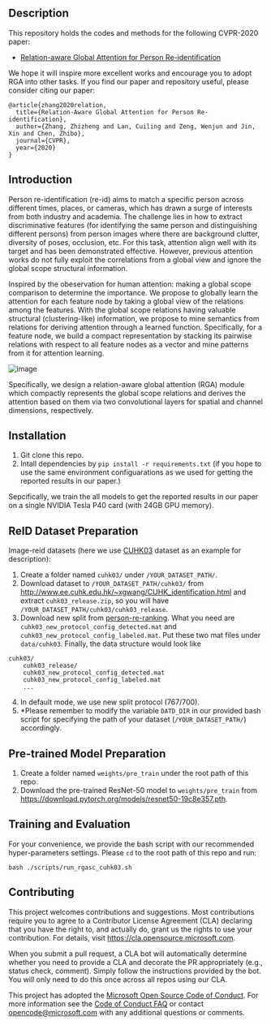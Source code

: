## Description
This repository holds the codes and methods for the following CVPR-2020 paper:
- [Relation-aware Global Attention for Person Re-identification](https://arxiv.org/pdf/1904.02998.pdf)

We hope it will inspire more excellent works and encourage you to adopt RGA into other tasks. If you find our paper and repository useful, please consider citing our paper:

```
@article{zhang2020relation,
  title={Relation-Aware Global Attention for Person Re-identification},
  author={Zhang, Zhizheng and Lan, Cuiling and Zeng, Wenjun and Jin, Xin and Chen, Zhibo},
  journal={CVPR},
  year={2020}
}
```

## Introduction
Person re-identification (re-id) aims to match a specific person across different times, places, or cameras, which has drawn a surge of interests from both industry and academia. The challenge lies in how to extract discriminative features (for identifying the same person and distinguishing different persons) from person images where there are background clutter, diversity of poses, occlusion, etc. For this task, attention align well with its target and has been demonstrated effective. However, previous attention works do not fully exploit the correlations from a global view and ignore the global scope structural information.

Inspired by the obeservation for human attention: making a global scope comparison to determine the importance. We propose to globally learn the attention for each feature node by taking a global view of the relations among the features. With the global scope relations having valuable structural (clustering-like) information, we propose to mine semantics from relations for deriving attention through a learned function. Specifically, for a feature node, we build a compact representation by stacking its pairwise relations with respect to all feature nodes as a vector and mine patterns from it for attention learning.

![image](https://github.com/microsoft/Relation-Aware-Global-Attention-Networks/blob/master/diagrams/spatial_channel_RGA.png)

Specifically, we design a relation-aware global attention (RGA) module which compactly represents the global scope relations and derives the attention based on them via two convolutional layers for spatial and channel dimensions, respectively.

## Installation

1. Git clone this repo.
2. Intall dependencies by `pip install -r requirements.txt` (if you hope to use the same environment configuarations as we used for getting the reported results in our paper.)

Sepcifically, we train the all models to get the reported results in our paper on a single NVIDIA Tesla P40 card (with 24GB GPU memory).

## ReID Dataset Preparation
Image-reid datasets (here we use [CUHK03](https://www.cv-foundation.org/openaccess/content_cvpr_2014/papers/Li_DeepReID_Deep_Filter_2014_CVPR_paper.pdf) dataset as an example for description):

1. Create a folder named `cuhk03/` under `/YOUR_DATASET_PATH/`.
2. Download dataset to `/YOUR_DATASET_PATH/cuhk03/` from http://www.ee.cuhk.edu.hk/~xgwang/CUHK_identification.html and extract `cuhk03_release.zip`, so you will have `/YOUR_DATASET_PATH/cuhk03/cuhk03_release`.
3. Download new split from [person-re-ranking](https://github.com/zhunzhong07/person-re-ranking/tree/master/evaluation/data/CUHK03). What you need are `cuhk03_new_protocol_config_detected.mat` and `cuhk03_new_protocol_config_labeled.mat`. Put these two mat files under `data/cuhk03`. Finally, the data structure would look like
```
cuhk03/
    cuhk03_release/
    cuhk03_new_protocol_config_detected.mat
    cuhk03_new_protocol_config_labeled.mat
    ...
```
4. In default mode, we use new split protocol (767/700).
5. *Please remember to modify the variable `DATD_DIR` in our provided bash script for specifying the path of your dataset (`/YOUR_DATASET_PATH/`) accordingly.

## Pre-trained Model Preparation

1. Create a folder named `weights/pre_train` under the root path of this repo.
2. Download the pre-trained ResNet-50 model to `weights/pre_train` from https://download.pytorch.org/models/resnet50-19c8e357.pth.

## Training and Evaluation

For your convenience, we provide the bash script with our recommended hyper-parameters settings. Please `cd` to the root path of this repo and run:

`bash ./scripts/run_rgasc_cuhk03.sh`

## Contributing

This project welcomes contributions and suggestions.  Most contributions require you to agree to a
Contributor License Agreement (CLA) declaring that you have the right to, and actually do, grant us
the rights to use your contribution. For details, visit https://cla.opensource.microsoft.com.

When you submit a pull request, a CLA bot will automatically determine whether you need to provide
a CLA and decorate the PR appropriately (e.g., status check, comment). Simply follow the instructions
provided by the bot. You will only need to do this once across all repos using our CLA.

This project has adopted the [Microsoft Open Source Code of Conduct](https://opensource.microsoft.com/codeofconduct/).
For more information see the [Code of Conduct FAQ](https://opensource.microsoft.com/codeofconduct/faq/) or
contact [opencode@microsoft.com](mailto:opencode@microsoft.com) with any additional questions or comments.
